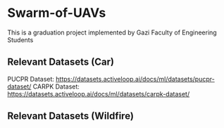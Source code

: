 # Swarm-of-UAVs
This is a graduation project implemented by Gazi Faculty of Engineering Students
## Relevant Datasets (Car)
PUCPR Dataset: https://datasets.activeloop.ai/docs/ml/datasets/pucpr-dataset/
CARPK Dataset: https://datasets.activeloop.ai/docs/ml/datasets/carpk-dataset/
## Relevant Datasets (Wildfire)
